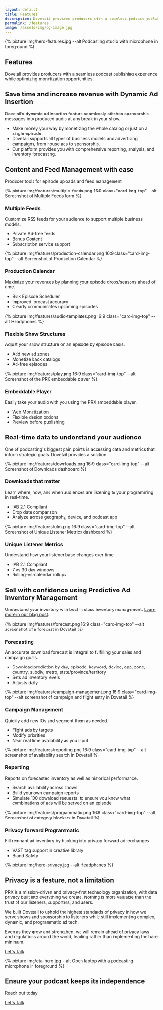 ```yaml
---
layout: default
title: Features
description: Dovetail provides producers with a seamless podcast publishing experience while optimizing monetization opportunities.
permalink: /features
image: /assets/img/og-image.jpg
---
```

<section class="text-white lede hero px-5 pb-5 m-0">
  <div class="hero-image">
    <div>
    {% picture img/hero-features.jpg --alt Podcasting studio with microphone in foreground %}
    </div>
  </div>
  <div class="hero-content container col-xxl-8">
    <div class="row">
      <div class="col-md-8">
        <div class="hero-content-inner">
          <h1 class="mb-4 fw-bold">Features</h1>
          <p class="lead fs-4">Dovetail provides producers with a seamless podcast publishing experience while optimizing monetization opportunities.</p>
        </div>
      </div>
    </div>
  </div>
</section>

<section class="bg-gray p-5">
  <div class="container col-xxl-8">
    <h2 class="display-6 mb-3 ">Save time and increase revenue with Dynamic Ad Insertion</h2>
    <p>Dovetail’s dynamic ad insertion feature seamlessly stitches sponsorship messages into produced audio at any break in your show.</p>
    <ul>
      <li>Make money your way by monetizing the whole catalog or just on a single episode.</li>
      <li>Dovetail supports all types of business models and advertising campaigns, from house ads to sponsorship.</li>
      <li>Our platform provides you with comprehensive reporting, analysis, and inventory forecasting.</li>
    </ul>
  </div>
</section>

<section class="bg-white p-5">
  <div class="container col-xxl-8">
    <h2 class="display-6 mb-3">Content and Feed Management with ease</h2>
    <p class="lead">Producer tools for episode uploads and feed management</p>
    <div class="row row-cols-1 row-cols-md-2 g-4">
      <div class="col">
        <div class="card">
          {% picture img/features/multiple-feeds.png 16:9 class="card-img-top" --alt Screenshot of Multiple Feeds form %}
          <div class="card-body">
            <h3>Multiple Feeds</h3>
            <p class="mb-0">Customize RSS feeds for your audience to support multiple business models.</p>
          </div>
          <ul class="list-group list-group-flush">
            <li class="list-group-item">Private Ad-free feeds</li>
            <li class="list-group-item">Bonus Content</li>
            <li class="list-group-item">Subscription service support</li>
          </ul>
        </div>
      </div>
      <div class="col">
        <div class="card">
          {% picture img/features/production-calendar.png 16:9 class="card-img-top" --alt Screenshot of Production Calendar %}
          <div class="card-body">
            <h3>Production Calendar</h3>
            <p class="mb-0">Maximize your revenues by planning your episode drops/seasons ahead of time.</p>
          </div>
          <ul class="list-group list-group-flush">
            <li class="list-group-item">Bulk Episode Scheduler</li>
            <li class="list-group-item">Improved forecast accuracy</li>
            <li class="list-group-item">Clearly communicates upcoming episodes</li>
          </ul>
        </div>
      </div>
      <div class="col">
        <div class="card">
          {% picture img/features/audio-templates.png 16:9 class="card-img-top" --alt Headphones %}
          <div class="card-body">
            <h3>Flexible Show Structures</h3>
            <p class="mb-0">Adjust your show structure on an episode by episode basis.</p>
          </div>
          <ul class="list-group list-group-flush">
            <li class="list-group-item">Add new ad zones</li>
            <li class="list-group-item">Monetize back catalogs</li>
            <li class="list-group-item">Ad-free episodes</li>
          </ul>
        </div>
      </div>
      <div class="col">
        <div class="card">
          {% picture img/features/play.png 16:9 class="card-img-top" --alt Screenshot of the PRX embeddable player %}
          <div class="card-body">
            <h3>Embeddable Player</h3>
            <p class="mb-0">Easily take your audio with you using the PRX embeddable player.</p>
          </div>
          <ul class="list-group list-group-flush">
            <li class="list-group-item"><a href="/2022/12/19/dovetail-now-supports-web-monetization-podcasting">Web Monetization</a></li>
            <li class="list-group-item">Flexible design options</li>
            <li class="list-group-item">Preview before publishing</li>
          </ul>
        </div>
      </div>
    </div>
  </div>
</section>

<section class="bg-gray p-5">
  <div class="container col-xxl-8">
    <h2 class="display-6 mb-3">Real-time data to understand your audience</h2>
    <p class="lead">One of podcasting's biggest pain points is accessing data and metrics that inform strategic goals. Dovetail provides a solution.</p>
    <div class="row row-cols-1 row-cols-md-2 g-4">
      <div class="col">
        <div class="card">
          {% picture img/features/downloads.png 16:9 class="card-img-top" --alt Screenshot of Downloads dashboard %}
          <div class="card-body">
            <h3>Downloads that matter</h3>
            <p class="mb-0">Learn where, how, and when audiences are listening to your programming in real-time.</p>
          </div>
          <ul class="list-group list-group-flush">
            <li class="list-group-item">IAB 2.1 Compliant</li>
            <li class="list-group-item">Drop date comparison</li>
            <li class="list-group-item">Analyze across geography, device, and podcast app</li>
          </ul>
        </div>
      </div>
      <div class="col">
        <div class="card">
          {% picture img/features/ulm.png 16:9 class="card-img-top" --alt Screenshot of Unique Listener Metrics dashboard %}
          <div class="card-body">
            <h3>Unique Listener Metrics</h3>
            <p class="mb-0">Understand how your listener base changes over time.</p>
          </div>
          <ul class="list-group list-group-flush">
            <li class="list-group-item">IAB 2.1 Compliant</li>
            <li class="list-group-item">7 vs 30 day windows</li>
            <li class="list-group-item">Rolling-vs-calendar rollups</li>
          </ul>
        </div>
      </div>
    </div>
  </div>
</section>

<section class="bg-white p-5">
  <div class="container col-xxl-8">
    <h2 class="display-6 mb-3">Sell with confidence using Predictive Ad Inventory Management</h2>
    <p>Understand your inventory with best in class inventory management. <a href="/2022/07/21/introducing-dovetail-as-product">Learn more in our blog post</a>.</p>
    <div class="row row-cols-1 row-cols-md-2 g-4">
      <div class="col">
        <div class="card">
          {% picture img/features/forecast.png 16:9 class="card-img-top" --alt screenshot of a forecast in Dovetail %}
          <div class="card-body">
            <h3>Forecasting</h3>
            <p class="mb-0">An accurate download forecast is integral to fulfilling your sales and campaign goals.</p>
          </div>
          <ul class="list-group list-group-flush">
            <li class="list-group-item">Download prediction by day, episode, keyword, device, app, zone, country, subdiv, metro, state/province/territory</li>
            <li class="list-group-item">Sets ad inventory levels</li>
            <li class="list-group-item">Adjusts daily</li>
          </ul>
        </div>
      </div>
      <div class="col">
        <div class="card">
          {% picture img/features/campaign-management.png 16:9 class="card-img-top" --alt screenshot of campaign and flight entry in Dovetail %}
          <div class="card-body">
            <h3>Campaign Management</h3>
            <p class="mb-0">Quickly add new IOs and segment them as needed.</p>
          </div>
          <ul class="list-group list-group-flush">
            <li class="list-group-item">Flight ads by targets</li>
            <li class="list-group-item">Modify priorities</li>
            <li class="list-group-item">Near real time availability as you input</li>
          </ul>
        </div>
      </div>
      <div class="col">
        <div class="card">
          {% picture img/features/reporting.png 16:9 class="card-img-top" --alt screenshot of availability search in Dovetail %}
          <div class="card-body">
            <h3>Reporting</h3>
            <p class="mb-0">Reports on forecasted inventory as well as historical performance.</p>
          </div>
          <ul class="list-group list-group-flush">
            <li class="list-group-item">Search availability across shows</li>
            <li class="list-group-item">Build your own campaign reports</li>
            <li class="list-group-item">Simulate 100 download requests, to ensure you know what combinations of ads will be served on an episode</li>
          </ul>
        </div>
      </div>
      <div class="col">
        <div class="card">
          {% picture img/features/programmatic.png 16:9 class="card-img-top" --alt Screenshot of category blockers in Dovetail %}
          <div class="card-body">
            <h3>Privacy forward Programmatic</h3>
            <p class="mb-0">Fill remnant ad inventory by hooking into privacy forward ad-exchanges</p>
          </div>
          <ul class="list-group list-group-flush">
            <li class="list-group-item">VAST tag support in creative library</li>
            <li class="list-group-item">Brand Safety</li>
            <!--<li class="list-group-item">Allow listeners to Opt-out of participating in privacy exchange</li>-->
          </ul>
        </div>
      </div>
    </div>
  </div>
</section>

<section class="hero p-5">
  <div class="hero-image">
    <div>
    {% picture img/hero-privacy.jpg --alt Headphones %}
    </div>
  </div>
  <div class="hero-content container col-xxl-8">
    <div class="row">
      <div class="col-md-8">
        <div class="hero-content-inner">
          <h1 class="mb-4 fw-bold">Privacy is a feature, not a limitation</h1>
          <p class="lead">PRX is a mission-driven and privacy-first technology organization, with data privacy built into everything we create. Nothing is more valuable than the trust of our listeners, supporters, and users.</p>
          <p>We built Dovetail to uphold the highest standards of privacy in how we serve shows and sponsorship to listeners while still implementing complex, dynamic, and programmatic ad tech.</p>
          <p>Even as they grow and strengthen, we will remain ahead of privacy laws and regulations around the world, leading rather than implementing the bare minimum.</p>
          <p class="mb-4"><a href="{% link pages/contact.md %}" type="button" class="btn btn-primary px-4 gap-3">Let's Talk</a></p>
        </div>
      </div>
    </div>
  </div>
</section>

<aside class="text-white hero px-4 m-0 cta">
  <div class="hero-image">
    <div>{% picture img/cta-hero.jpg --alt Open laptop with a podcasting microphone in foreground %}</div>
  </div>
  <div class="hero-content container col-xxl-8 text-center">
    <div class="hero-content-inner">
      <h2 class="display-6 fw-bold">Ensure your podcast keeps its independence</h2>
      <p class="fs-3 mt-2 mb-4">Reach out today</p>
      <p class="text-center mt-4 mb-0"><a href="{% link pages/contact.md %}" type="button" class="btn btn-primary px-4 gap-3">Let's Talk</a></p>
    </div>
  </div>
</aside>
